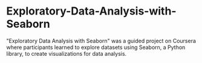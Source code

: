 # Exploratory-Data-Analysis-with-Seaborn
"Exploratory Data Analysis with Seaborn" was a guided project on Coursera where participants learned to explore datasets using Seaborn, a Python library, to create visualizations for data analysis.
